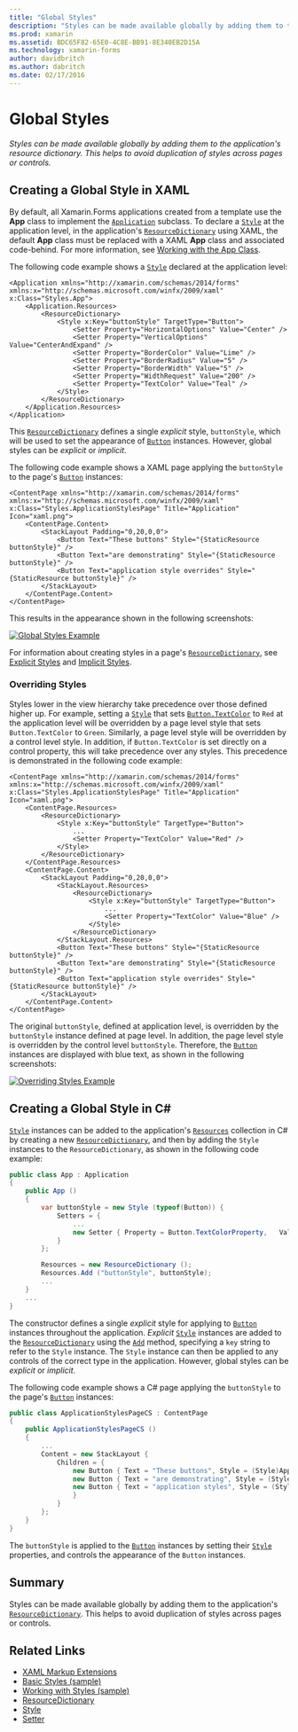 ```yaml
---
title: "Global Styles"
description: "Styles can be made available globally by adding them to the application's resource dictionary. This helps to avoid duplication of styles across pages or controls."
ms.prod: xamarin
ms.assetid: BDC65F82-65E0-4C8E-BB91-8E340EB2D15A
ms.technology: xamarin-forms
author: davidbritch
ms.author: dabritch
ms.date: 02/17/2016
---
```


# Global Styles

_Styles can be made available globally by adding them to the application's resource dictionary. This helps to avoid duplication of styles across pages or controls._

## Creating a Global Style in XAML

By default, all Xamarin.Forms applications created from a template use the **App** class to implement the [`Application`](https://developer.xamarin.com/api/type/Xamarin.Forms.Application/) subclass. To declare a [`Style`](https://developer.xamarin.com/api/type/Xamarin.Forms.Style/) at the application level, in the application's [`ResourceDictionary`](https://developer.xamarin.com/api/type/Xamarin.Forms.ResourceDictionary/) using XAML, the default **App** class must be replaced with a XAML **App** class and associated code-behind. For more information, see [Working with the App Class](~/xamarin-forms/app-fundamentals/application-class.md).

The following code example shows a [`Style`](https://developer.xamarin.com/api/type/Xamarin.Forms.Style/) declared at the application level:

```xaml
<Application xmlns="http://xamarin.com/schemas/2014/forms" xmlns:x="http://schemas.microsoft.com/winfx/2009/xaml" x:Class="Styles.App">
	<Application.Resources>
		<ResourceDictionary>
			<Style x:Key="buttonStyle" TargetType="Button">
				<Setter Property="HorizontalOptions" Value="Center" />
				<Setter Property="VerticalOptions" Value="CenterAndExpand" />
				<Setter Property="BorderColor" Value="Lime" />
				<Setter Property="BorderRadius" Value="5" />
				<Setter Property="BorderWidth" Value="5" />
				<Setter Property="WidthRequest" Value="200" />
				<Setter Property="TextColor" Value="Teal" />
			</Style>
		</ResourceDictionary>
	</Application.Resources>
</Application>
```

This [`ResourceDictionary`](https://developer.xamarin.com/api/type/Xamarin.Forms.ResourceDictionary/) defines a single *explicit* style, `buttonStyle`, which will be used to set the appearance of [`Button`](https://developer.xamarin.com/api/type/Xamarin.Forms.Button/) instances. However, global styles can be *explicit* or *implicit*.

The following code example shows a XAML page applying the `buttonStyle` to the page's [`Button`](https://developer.xamarin.com/api/type/Xamarin.Forms.Button/) instances:

```xaml
<ContentPage xmlns="http://xamarin.com/schemas/2014/forms" xmlns:x="http://schemas.microsoft.com/winfx/2009/xaml" x:Class="Styles.ApplicationStylesPage" Title="Application" Icon="xaml.png">
	<ContentPage.Content>
		<StackLayout Padding="0,20,0,0">
			<Button Text="These buttons" Style="{StaticResource buttonStyle}" />
			<Button Text="are demonstrating" Style="{StaticResource buttonStyle}" />
			<Button Text="application style overrides" Style="{StaticResource buttonStyle}" />
		</StackLayout>
	</ContentPage.Content>
</ContentPage>
```

This results in the appearance shown in the following screenshots:

[![](application-images/application-styles-1.png "Global Styles Example")](application-images/application-styles-1-large.png#lightbox "Global Styles Example")

For information about creating styles in a page's [`ResourceDictionary`](https://developer.xamarin.com/api/type/Xamarin.Forms.ResourceDictionary/), see [Explicit Styles](~/xamarin-forms/user-interface/styles/explicit.md) and [Implicit Styles](~/xamarin-forms/user-interface/styles/implicit.md).

### Overriding Styles

Styles lower in the view hierarchy take precedence over those defined higher up. For example, setting a [`Style`](https://developer.xamarin.com/api/type/Xamarin.Forms.Style/) that sets [`Button.TextColor`](https://developer.xamarin.com/api/property/Xamarin.Forms.Button.TextColor/) to `Red` at the application level will be overridden by a page level style that sets `Button.TextColor` to `Green`. Similarly, a page level style will be overridden by a control level style. In addition, if `Button.TextColor` is set directly on a control property, this will take precedence over any styles. This precedence is demonstrated in the following code example:

```xaml
<ContentPage xmlns="http://xamarin.com/schemas/2014/forms" xmlns:x="http://schemas.microsoft.com/winfx/2009/xaml" x:Class="Styles.ApplicationStylesPage" Title="Application" Icon="xaml.png">
	<ContentPage.Resources>
		<ResourceDictionary>
			<Style x:Key="buttonStyle" TargetType="Button">
			    ...
				<Setter Property="TextColor" Value="Red" />
			</Style>
		</ResourceDictionary>
	</ContentPage.Resources>
	<ContentPage.Content>
		<StackLayout Padding="0,20,0,0">
			<StackLayout.Resources>
				<ResourceDictionary>
					<Style x:Key="buttonStyle" TargetType="Button">
					    ...
						<Setter Property="TextColor" Value="Blue" />
					</Style>
				</ResourceDictionary>
			</StackLayout.Resources>
			<Button Text="These buttons" Style="{StaticResource buttonStyle}" />
			<Button Text="are demonstrating" Style="{StaticResource buttonStyle}" />
			<Button Text="application style overrides" Style="{StaticResource buttonStyle}" />
		</StackLayout>
	</ContentPage.Content>
</ContentPage>
```

The original `buttonStyle`, defined at application level, is overridden by the `buttonStyle` instance defined at page level. In addition, the page level style is overridden by the control level `buttonStyle`. Therefore, the [`Button`](https://developer.xamarin.com/api/type/Xamarin.Forms.Button/) instances are displayed with blue text, as shown in the following screenshots:

[![](application-images/application-styles-2.png "Overriding Styles Example")](application-images/application-styles-2-large.png#lightbox "Overriding Styles Example")

## Creating a Global Style in C&#35;

[`Style`](https://developer.xamarin.com/api/type/Xamarin.Forms.Style/) instances can be added to the application's [`Resources`](https://developer.xamarin.com/api/property/Xamarin.Forms.VisualElement.Resources/) collection in C# by creating a new [`ResourceDictionary`](https://developer.xamarin.com/api/type/Xamarin.Forms.ResourceDictionary/), and then by adding the `Style` instances to the `ResourceDictionary`, as shown in the following code example:

```csharp
public class App : Application
{
	public App ()
	{
		var buttonStyle = new Style (typeof(Button)) {
			Setters = {
				...
				new Setter { Property = Button.TextColorProperty,	Value = Color.Teal }
			}
		};

		Resources = new ResourceDictionary ();
		Resources.Add ("buttonStyle", buttonStyle);
		...
	}
	...
}
```

The constructor defines a single *explicit* style for applying to [`Button`](https://developer.xamarin.com/api/type/Xamarin.Forms.Button/) instances throughout the application. *Explicit* [`Style`](https://developer.xamarin.com/api/type/Xamarin.Forms.Style/) instances are added to the [`ResourceDictionary`](https://developer.xamarin.com/api/type/Xamarin.Forms.ResourceDictionary/) using the [`Add`](https://developer.xamarin.com/api/member/Xamarin.Forms.ResourceDictionary.Add/p/System.String/System.Object/) method, specifying a `key` string to refer to the `Style` instance. The `Style` instance can then be applied to any controls of the correct type in the application. However, global styles can be *explicit* or *implicit*.

The following code example shows a C# page applying the `buttonStyle` to the page's [`Button`](https://developer.xamarin.com/api/type/Xamarin.Forms.Button/) instances:

```csharp
public class ApplicationStylesPageCS : ContentPage
{
	public ApplicationStylesPageCS ()
	{
		...
		Content = new StackLayout {
			Children = {
				new Button { Text = "These buttons", Style = (Style)Application.Current.Resources ["buttonStyle"] },
				new Button { Text = "are demonstrating", Style = (Style)Application.Current.Resources ["buttonStyle"] },
				new Button { Text = "application styles", Style = (Style)Application.Current.Resources ["buttonStyle"]
				}
			}
		};
	}
}
```

The `buttonStyle` is applied to the [`Button`](https://developer.xamarin.com/api/type/Xamarin.Forms.Button/) instances by setting their [`Style`](https://developer.xamarin.com/api/property/Xamarin.Forms.VisualElement.Style/) properties, and controls the appearance of the `Button` instances.

## Summary

Styles can be made available globally by adding them to the application's [`ResourceDictionary`](https://developer.xamarin.com/api/type/Xamarin.Forms.ResourceDictionary/). This helps to avoid duplication of styles across pages or controls.



## Related Links

- [XAML Markup Extensions](~/xamarin-forms/xaml/xaml-basics/xaml-markup-extensions.md)
- [Basic Styles (sample)](https://developer.xamarin.com/samples/xamarin-forms/UserInterface/Styles/BasicStyles/)
- [Working with Styles (sample)](https://developer.xamarin.com/samples/xamarin-forms/WorkingWithStyles/)
- [ResourceDictionary](https://developer.xamarin.com/api/type/Xamarin.Forms.ResourceDictionary/)
- [Style](https://developer.xamarin.com/api/type/Xamarin.Forms.Style/)
- [Setter](https://developer.xamarin.com/api/type/Xamarin.Forms.Setter/)
